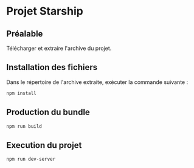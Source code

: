 # Projet Starship

## Préalable 

Télécharger et extraire l'archive du projet.

## Installation des fichiers

Dans le répertoire de l'archive extraite, exécuter la commande suivante :

```bash
npm install
```

## Production du bundle

```bash
npm run build
```

## Execution du projet 

```bash
npm run dev-server
```
